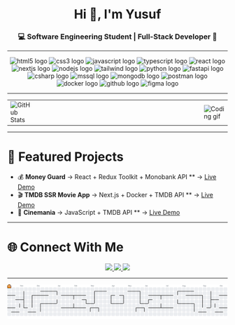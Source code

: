 <!-- Profil banner ya da gif koyabilirsin -->
<h1 align="center">Hi 👋, I'm Yusuf</h1>
<h3 align="center">💻 Software Engineering Student | Full-Stack Developer 🚀</h3>

---

<p align="center">
  <img src="https://cdn.jsdelivr.net/gh/devicons/devicon/icons/html5/html5-original.svg" height="50" alt="html5 logo" />
  <img src="https://cdn.jsdelivr.net/gh/devicons/devicon/icons/css3/css3-original.svg" height="50" alt="css3 logo" />
  <img src="https://cdn.jsdelivr.net/gh/devicons/devicon/icons/javascript/javascript-original.svg" height="50" alt="javascript logo" />
  <img src="https://cdn.jsdelivr.net/gh/devicons/devicon/icons/typescript/typescript-original.svg" height="50" alt="typescript logo" />
  <img src="https://cdn.jsdelivr.net/gh/devicons/devicon/icons/react/react-original.svg" height="50" alt="react logo" />
  <img src="https://cdn.jsdelivr.net/gh/devicons/devicon/icons/nextjs/nextjs-original.svg" height="50" alt="nextjs logo" />
  <img src="https://cdn.jsdelivr.net/gh/devicons/devicon/icons/nodejs/nodejs-original.svg" height="50" alt="nodejs logo" />
  <img src="https://cdn.simpleicons.org/tailwindcss/38B2AC" height="50" alt="tailwind logo" />
  <img src="https://cdn.jsdelivr.net/gh/devicons/devicon/icons/python/python-original.svg" height="50" alt="python logo" />
  <img src="https://cdn.jsdelivr.net/gh/devicons/devicon/icons/fastapi/fastapi-original.svg" height="50" alt="fastapi logo" />
  <img src="https://cdn.jsdelivr.net/gh/devicons/devicon/icons/csharp/csharp-original.svg" height="50" alt="csharp logo" />
  <img src="https://cdn.jsdelivr.net/gh/devicons/devicon/icons/microsoftsqlserver/microsoftsqlserver-plain.svg" height="50" alt="mssql logo" />
  <img src="https://cdn.jsdelivr.net/gh/devicons/devicon/icons/mongodb/mongodb-original.svg" height="50" alt="mongodb logo" />
  <img src="https://cdn.jsdelivr.net/gh/devicons/devicon/icons/postman/postman-original.svg" height="50" alt="postman logo" />
  <img src="https://cdn.jsdelivr.net/gh/devicons/devicon/icons/docker/docker-original.svg" height="50" alt="docker logo" />
  <img src="https://cdn.jsdelivr.net/gh/devicons/devicon/icons/github/github-original.svg" height="50" alt="github logo" />
  <img src="https://cdn.jsdelivr.net/gh/devicons/devicon/icons/figma/figma-original.svg" height="50" alt="figma logo" />
</p>


---

<table align="center">
  <tr>
    <td>
      <img src="https://github-readme-stats.vercel.app/api?username=zekirovskii&theme=radical&hide_border=false&include_all_commits=true&count_private=true" alt="GitHub Stats" height="200"/>
    </td>
    <td style="width: 600px;"></td> <!-- Boşluk için dummy hücre -->
    <td>
      <img src="https://media2.giphy.com/media/v1.Y2lkPTc5MGI3NjExYWw5N3U1bzBtYTNxdDUxajE4bWZ5MW4zOHltZjg2cXllampkYmoyMyZlcD12MV9pbnRlcm5hbF9naWZfYnlfaWQmY3Q9Zw/kanka5wfr3BxGpLRQu/giphy.gif" alt="Coding gif" height="300"/>
    </td>
  </tr>
</table>

---

# 🚀 Featured Projects
- 💰 **Money Guard** → React + Redux Toolkit + Monobank API ** → [Live Demo](https://money-guard-mqpw.vercel.app/)  
- 🎬 **TMDB SSR Movie App** → Next.js + Docker + TMDB API ** → [Live Demo](https://tmdb-ssr.vercel.app/)  
- 🎥 **Cinemania** → JavaScript + TMDB API ** → [Live Demo](https://nan-stop-us.github.io/cinemania/)  


---

# 🌐 Connect With Me
<p align="center">
  <a href="https://www.linkedin.com/in/yusuf-sengoz">
    <img src="https://img.shields.io/badge/linkedin-%230077B5.svg?style=for-the-badge&logo=linkedin&logoColor=white" />
  </a>
  <a href="https://github.com/zekirovskii">
    <img src="https://img.shields.io/badge/GitHub-%23121011.svg?style=for-the-badge&logo=github&logoColor=white" />
  </a>
  <a href="mailto:sengozyusuf91@gmail.com">
    <img src="https://img.shields.io/badge/Gmail-D14836?style=for-the-badge&logo=gmail&logoColor=white" />
  </a>
</p>

---

<picture>
  <source media="(prefers-color-scheme: dark)" srcset="https://raw.githubusercontent.com/zekirovskii/zekirovskii/output/pacman-contribution-graph-dark.svg">
  <source media="(prefers-color-scheme: light)" srcset="https://raw.githubusercontent.com/zekirovskii/zekirovskii/output/pacman-contribution-graph.svg">
  <img alt="pacman contribution graph" src="https://raw.githubusercontent.com/zekirovskii/zekirovskii/output/pacman-contribution-graph.svg">
</picture>
